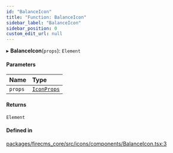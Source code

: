 ```yaml
---
id: "BalanceIcon"
title: "Function: BalanceIcon"
sidebar_label: "BalanceIcon"
sidebar_position: 0
custom_edit_url: null
---
```


▸ **BalanceIcon**(`props`): `Element`

#### Parameters

| Name | Type |
| :------ | :------ |
| `props` | [`IconProps`](../types/IconProps.md) |

#### Returns

`Element`

#### Defined in

[packages/firecms_core/src/icons/components/BalanceIcon.tsx:3](https://github.com/FireCMSco/firecms/blob/d45f3739/packages/firecms_core/src/icons/components/BalanceIcon.tsx#L3)
